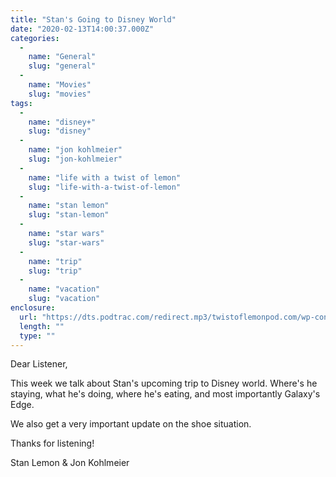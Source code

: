 ```yaml
---
title: "Stan's Going to Disney World"
date: "2020-02-13T14:00:37.000Z"
categories: 
  - 
    name: "General"
    slug: "general"
  - 
    name: "Movies"
    slug: "movies"
tags: 
  - 
    name: "disney+"
    slug: "disney"
  - 
    name: "jon kohlmeier"
    slug: "jon-kohlmeier"
  - 
    name: "life with a twist of lemon"
    slug: "life-with-a-twist-of-lemon"
  - 
    name: "stan lemon"
    slug: "stan-lemon"
  - 
    name: "star wars"
    slug: "star-wars"
  - 
    name: "trip"
    slug: "trip"
  - 
    name: "vacation"
    slug: "vacation"
enclosure: 
  url: "https://dts.podtrac.com/redirect.mp3/twistoflemonpod.com/wp-content/uploads/2020/02/083-lwatol-20200213.mp3"
  length: ""
  type: ""
---
```


Dear Listener,

This week we talk about Stan's upcoming trip to Disney world. Where's he staying, what he's doing, where he's eating, and most importantly Galaxy's Edge.

We also get a very important update on the shoe situation.

Thanks for listening!

Stan Lemon & Jon Kohlmeier
